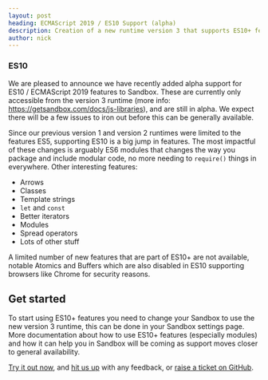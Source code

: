 ```yaml
---
layout: post
heading: ECMAScript 2019 / ES10 Support (alpha)
description: Creation of a new runtime version 3 that supports ES10+ features, fat arrows, modules and all the good stuff!
author: nick
---
```


### ES10

We are pleased to announce we have recently added alpha support for ES10 / ECMAScript 2019 features to Sandbox. These are currently only accessible from the version 3 runtime (more info: https://getsandbox.com/docs/js-libraries), and are still in alpha. We expect there will be a few issues to iron out before this can be generally available.

Since our previous version 1 and version 2 runtimes were limited to the features ES5, supporting ES10 is a big jump in features. The most impactful of these changes is arguably ES6 modules that changes the way you package and include modular code, no more needing to `require()` things in everywhere. Other interesting features:

- Arrows
- Classes
- Template strings
- `let` and `const`
- Better iterators
- Modules
- Spread operators
- Lots of other stuff

A limited number of new features that are part of ES10+ are not available, notable Atomics and Buffers which are also disabled in ES10 supporting browsers like Chrome for security reasons.

## Get started

To start using ES10+ features you need to change your Sandbox to use the new version 3 runtime, this can be done in your Sandbox settings page. More documentation about how to use ES10+ features (especially modules) and how it can help you in Sandbox will be coming as support moves closer to general availability.

[Try it out now](https://getsandbox.com), and [hit us up](https://twitter.com/_getsandbox) with any feedback, or [raise a ticket on GitHub](https://github.com/getsandbox/feedback/issues).
